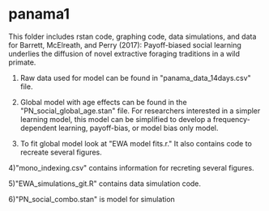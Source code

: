 # panama1
This folder includes rstan code, graphing code, data simulations, and data for Barrett, McElreath, and Perry (2017): Payoff-biased social learning underlies the diffusion of novel extractive foraging traditions in a wild primate.

1) Raw data used for model can be found in "panama_data_14days.csv" file. 

2) Global model with age effects can be found in the "PN_social_global_age.stan" file. For researchers interested in a simpler learning model, this model can be simplified to develop a frequency-dependent learning, payoff-bias, or model bias only model.

3) To fit global model look at "EWA model fits.r." It also contains code to recreate several figures.

4)"mono_indexing.csv" contains information for recreting several figures.

5)"EWA_simulations_git.R" contains data simulation code. 

6)"PN_social_combo.stan" is model for simulation
